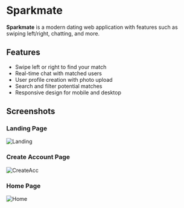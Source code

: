 # Sparkmate

**Sparkmate** is a modern dating web application with features such as swiping left/right, chatting, and more. 

## Features

- Swipe left or right to find your match
- Real-time chat with matched users
- User profile creation with photo upload
- Search and filter potential matches
- Responsive design for mobile and desktop

## Screenshots

### Landing Page
![Landing](https://github.com/pranjalrajpoot00/SparkMate/assets/141436597/a9e2e6a6-50d3-4361-960d-d41d353fe80f)

### Create Account Page
![CreateAcc](https://github.com/pranjalrajpoot00/SparkMate/assets/141436597/99e7f43e-0501-4b27-8335-302c154e5d22)


### Home Page
![Home](https://github.com/pranjalrajpoot00/SparkMate/assets/141436597/b4a926f9-068c-43db-b0e1-b8c9c677b901)


